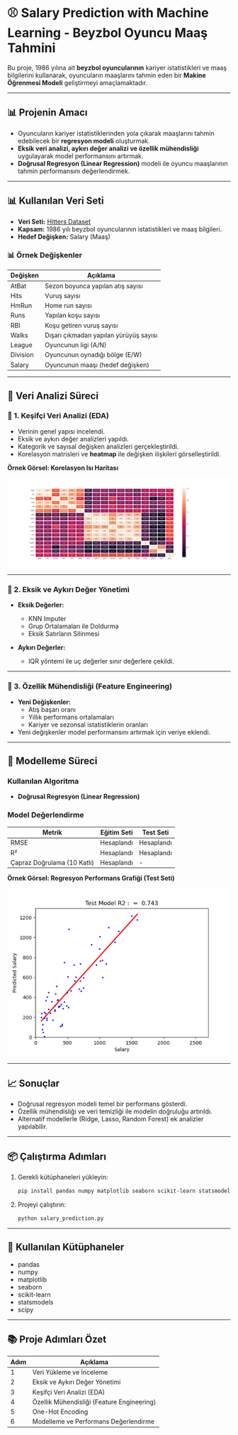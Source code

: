 # ⚾ Salary Prediction with Machine Learning - Beyzbol Oyuncu Maaş Tahmini

Bu proje, 1986 yılına ait **beyzbol oyuncularının** kariyer istatistikleri ve maaş bilgilerini kullanarak, oyuncuların maaşlarını tahmin eden bir **Makine Öğrenmesi Modeli** geliştirmeyi amaçlamaktadır. 

---

## 📊 Projenin Amacı

- Oyuncuların kariyer istatistiklerinden yola çıkarak maaşlarını tahmin edebilecek bir **regresyon modeli** oluşturmak.
- **Eksik veri analizi, aykırı değer analizi ve özellik mühendisliği** uygulayarak model performansını artırmak.
- **Doğrusal Regresyon (Linear Regression)** modeli ile oyuncu maaşlarının tahmin performansını değerlendirmek.

---


## 📊 Kullanılan Veri Seti

- **Veri Seti:** [Hitters Dataset](https://www.stat.cmu.edu/~datasets/)
- **Kapsam:** 1986 yılı beyzbol oyuncularının istatistikleri ve maaş bilgileri.
- **Hedef Değişken:** Salary (Maaş)

### 📊 Örnek Değişkenler

| Değişken | Açıklama |
|---|---|
| AtBat | Sezon boyunca yapılan atış sayısı |
| Hits | Vuruş sayısı |
| HmRun | Home run sayısı |
| Runs | Yapılan koşu sayısı |
| RBI | Koşu getiren vuruş sayısı |
| Walks | Dışarı çıkmadan yapılan yürüyüş sayısı |
| League | Oyuncunun ligi (A/N) |
| Division | Oyuncunun oynadığı bölge (E/W) |
| Salary | Oyuncunun maaşı (hedef değişken) |

---

## 🔎 Veri Analizi Süreci

### 📌 1. Keşifçi Veri Analizi (EDA)

- Verinin genel yapısı incelendi.
- Eksik ve aykırı değer analizleri yapıldı.
- Kategorik ve sayısal değişken analizleri gerçekleştirildi.
- Korelasyon matrisleri ve **heatmap** ile değişken ilişkileri görselleştirildi.

**Örnek Görsel: Korelasyon Isı Haritası**

![Correlation Heatmap](images/correlation_heatmap.png)

---

### 📌 2. Eksik ve Aykırı Değer Yönetimi

- **Eksik Değerler:**
    - KNN Imputer
    - Grup Ortalamaları ile Doldurma
    - Eksik Satırların Silinmesi

- **Aykırı Değerler:**
    - IQR yöntemi ile uç değerler sınır değerlere çekildi.

---

### 📌 3. Özellik Mühendisliği (Feature Engineering)

- **Yeni Değişkenler:** 
    - Atış başarı oranı
    - Yıllık performans ortalamaları
    - Kariyer ve sezonsal istatistiklerin oranları
- Yeni değişkenler model performansını artırmak için veriye eklendi.

---

## 🧪 Modelleme Süreci

### Kullanılan Algoritma

- **Doğrusal Regresyon (Linear Regression)**

### Model Değerlendirme

| Metrik | Eğitim Seti | Test Seti |
|---|---|---|
| RMSE | Hesaplandı | Hesaplandı |
| R² | Hesaplandı | Hesaplandı |
| Çapraz Doğrulama (10 Katlı) | Hesaplandı | - |

**Örnek Görsel: Regresyon Performans Grafiği (Test Seti)**

![Regression Plot](images/regression_plot.png)

---

## 📈 Sonuçlar

- Doğrusal regresyon modeli temel bir performans gösterdi.
- Özellik mühendisliği ve veri temizliği ile modelin doğruluğu artırıldı.
- Alternatif modellerle (Ridge, Lasso, Random Forest) ek analizler yapılabilir.

---

## 📦 Çalıştırma Adımları

1. Gerekli kütüphaneleri yükleyin:
    ```bash
    pip install pandas numpy matplotlib seaborn scikit-learn statsmodels scipy
    ```

2. Projeyi çalıştırın:
    ```bash
    python salary_prediction.py
    ```

---

## 🔧 Kullanılan Kütüphaneler

- pandas
- numpy
- matplotlib
- seaborn
- scikit-learn
- statsmodels
- scipy

---

## 📚 Proje Adımları Özet

| Adım | Açıklama |
|---|---|
| 1 | Veri Yükleme ve İnceleme |
| 2 | Eksik ve Aykırı Değer Yönetimi |
| 3 | Keşifçi Veri Analizi (EDA) |
| 4 | Özellik Mühendisliği (Feature Engineering) |
| 5 | One-Hot Encoding |
| 6 | Modelleme ve Performans Değerlendirme |






